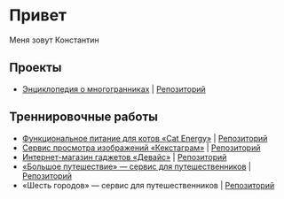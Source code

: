 # Привет
Меня зовут Константин

## Проекты
- [Энциклопедия о многогранниках](https://nemtsev-k.github.io/polyhedrons/) | [Репозиторий](https://github.com/nemtsev-k/polyhedrons)

## Треннировочные работы
- [Функциональное питание для котов «Cat Energy»](https://nemtsev-k.github.io/cat-energy/) | [Репозиторий](https://github.com/nemtsev-k/cat-energy)
- [Сервис просмотра изображений «Кекстаграм»](https://nemtsev-k.github.io/kekstagram/) | [Репозиторий](https://github.com/nemtsev-k/kekstagram)
- [Интернет-магазин гаджетов «Девайс»](https://nemtsev-k.github.io/device/) | [Репозиторий](https://github.com/nemtsev-k/device)
- [«Большое путешествие» — сервис для путешественников](https://nemtsev-k.github.io/big-trip/) | [Репозиторий](https://github.com/nemtsev-k/big-trip)
- «Шесть городов» — сервис для путешественников | [Репозиторий](https://github.com/nemtsev-k/six-cities)
